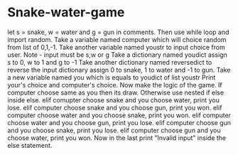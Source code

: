 # Snake-water-game

let s = snake, w = water and g = gun in comments.
Then use while loop and import random.
Take a variable named computer which will choice random from list of 0,1,-1.
Take another variable named youstr to input choice from user. Note - input must be s,w or g
Take a dictionary named youdict assign s to 0, w to 1 and g to -1
Take another dictionary named reversedict to reverse the input dictionary assign 0 to snake, 1 to water and -1 to gun.
Take a new variable named you which is equals to youdict of list youstr
Print your's choice and computer's choice.
Now make the logic of the game.
If computer choose same as you then its draw. Otherwise use nested if else inside else.
elif comupter choose snake and you choose water, print you lose.
elif computer choose snake and you choose gun, print you won.
elif computer choose water and you choose snake, print you won.
elif computer choose water and you choose gun, print you lose.
elif computer choose gun and you choose snake, print you lose.
elif computer choose gun and you choose water, print you won.
Now in the last print "Invalid input" inside the else statement.


